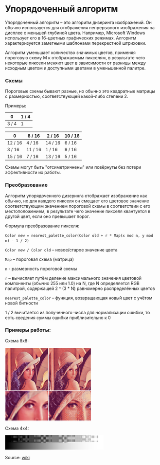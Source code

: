 # Упорядоченный алгоритм
Упорядоченный алгоритм – это алгоритм дизеринга изображений. Он обычно используется для отображения непрерывного изображения на дисплее 
с меньшей глубиной цвета. Например, Microsoft Windows использует его в 16-цветных графических режимах. Алгоритм характеризуется заметными 
шаблонами перекрестной штриховки.

Алгоритм уменьшает количество значимых цветов, применяя пороговую схему M к отображаемым пикселям, в результате чего некоторые пиксели меняют цвет 
в зависимости от разницы между исходным цветом и доступными цветами в уменьшенной палитре.

### Схемы
Пороговые схемы бывают разные, но обычно это квадратные матрицы с размерностью, соответствующей какой-либо степени 2.

Примеры:

| 0     | 1 / 4 |
|-------|-------|
| 3 / 4 | 1     |

| 0       | 8 / 16  | 2 / 16  | 10 / 16 |
|---------|---------|---------|---------|
| 12 / 16 | 4 / 16  | 14 / 16 | 6 / 16  |
| 3 / 16  | 11 / 16 | 1 / 16  | 9 / 16  |
| 15 / 16 | 7 / 16  | 13 / 16 | 5 / 16  |

Схемы могут быть "отсиметричнены" или повёрнуты без потери эффективности их работы.

### Преобразование
Алгоритм упорядоченного дизеринга отображает изображение как обычно, но для каждого пикселя он смещает его цветовое значение соответствующим 
значением пороговой схемы в соответствии с его местоположением, в результате чего значение пикселя квантуется в другой цвет, если оно превышает порог.

Формула преобразование пикселя:

`Color new = nearest_palette_color(Color old + r * Map(x mod n, y mod n) - 1 / 2)`

`Color new / Color old` – новое/старое значение цвета

`Map` – пороговая схема (матрица)

`n` - размерность пороговой схемы

`r` – вычисляет путём деление максимального значения цветовой компоненты (обычно 255 или 1.0) на N, где N определяется RGB палитрой, содержащей 
2 ^ (3 * N) равномерно распределённых цветов

`nearest_palette_color` – функция, возвращающая новый цвет с учётом новой битности

1 / 2 вычитается из полученного числа для нормализации ошибки, то есть сведения суммы ошибки приблизительно к 0

### Примеры работы:
Схема 8x8:

![Lenna](content/Lenna_ordered_dither.png)

Схема 4x4:

![4x4](content/Ordered_4x4_Bayer_matrix_dithering.png)


Source: [wiki](https://en.wikipedia.org/wiki/Ordered_dithering)